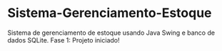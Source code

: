 # Sistema-Gerenciamento-Estoque

Sistema de gerenciamento de estoque usando Java Swing e banco de dados SQLite.
Fase 1: Projeto iniciado!
